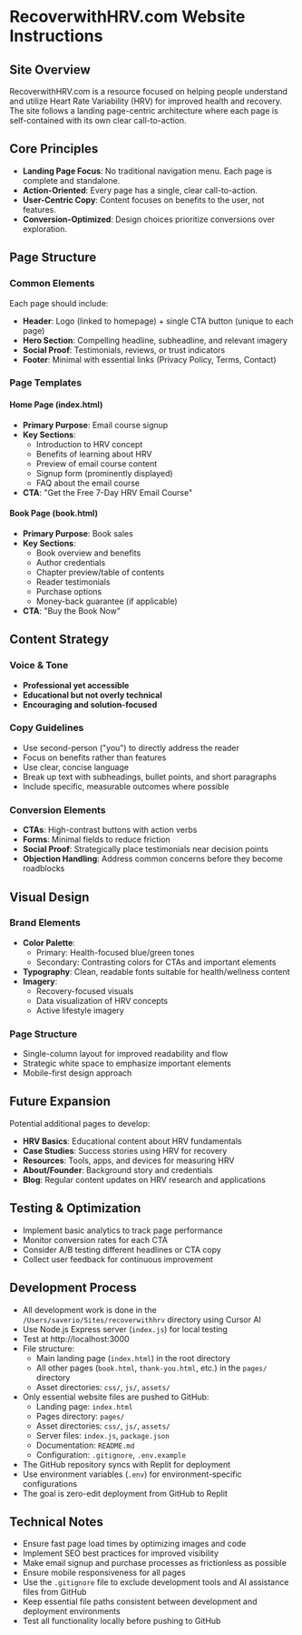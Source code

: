 # RecoverwithHRV.com Website Instructions

## Site Overview

RecoverwithHRV.com is a resource focused on helping people understand and utilize Heart Rate Variability (HRV) for improved health and recovery. The site follows a landing page-centric architecture where each page is self-contained with its own clear call-to-action.

## Core Principles

- **Landing Page Focus**: No traditional navigation menu. Each page is complete and standalone.
- **Action-Oriented**: Every page has a single, clear call-to-action.
- **User-Centric Copy**: Content focuses on benefits to the user, not features.
- **Conversion-Optimized**: Design choices prioritize conversions over exploration.

## Page Structure

### Common Elements

Each page should include:

- **Header**: Logo (linked to homepage) + single CTA button (unique to each page)
- **Hero Section**: Compelling headline, subheadline, and relevant imagery
- **Social Proof**: Testimonials, reviews, or trust indicators
- **Footer**: Minimal with essential links (Privacy Policy, Terms, Contact)

### Page Templates

#### Home Page (index.html)
- **Primary Purpose**: Email course signup
- **Key Sections**:
  - Introduction to HRV concept
  - Benefits of learning about HRV
  - Preview of email course content
  - Signup form (prominently displayed)
  - FAQ about the email course
- **CTA**: "Get the Free 7-Day HRV Email Course"

#### Book Page (book.html)
- **Primary Purpose**: Book sales
- **Key Sections**:
  - Book overview and benefits
  - Author credentials
  - Chapter preview/table of contents
  - Reader testimonials
  - Purchase options
  - Money-back guarantee (if applicable)
- **CTA**: "Buy the Book Now"

## Content Strategy

### Voice & Tone
- **Professional yet accessible**
- **Educational but not overly technical**
- **Encouraging and solution-focused**

### Copy Guidelines
- Use second-person ("you") to directly address the reader
- Focus on benefits rather than features
- Use clear, concise language
- Break up text with subheadings, bullet points, and short paragraphs
- Include specific, measurable outcomes where possible

### Conversion Elements
- **CTAs**: High-contrast buttons with action verbs
- **Forms**: Minimal fields to reduce friction
- **Social Proof**: Strategically place testimonials near decision points
- **Objection Handling**: Address common concerns before they become roadblocks

## Visual Design

### Brand Elements
- **Color Palette**: 
  - Primary: Health-focused blue/green tones
  - Secondary: Contrasting colors for CTAs and important elements
- **Typography**: Clean, readable fonts suitable for health/wellness content
- **Imagery**: 
  - Recovery-focused visuals
  - Data visualization of HRV concepts
  - Active lifestyle imagery

### Page Structure
- Single-column layout for improved readability and flow
- Strategic white space to emphasize important elements
- Mobile-first design approach

## Future Expansion

Potential additional pages to develop:

- **HRV Basics**: Educational content about HRV fundamentals
- **Case Studies**: Success stories using HRV for recovery
- **Resources**: Tools, apps, and devices for measuring HRV
- **About/Founder**: Background story and credentials
- **Blog**: Regular content updates on HRV research and applications

## Testing & Optimization

- Implement basic analytics to track page performance
- Monitor conversion rates for each CTA
- Consider A/B testing different headlines or CTA copy
- Collect user feedback for continuous improvement

## Development Process

- All development work is done in the `/Users/saverio/Sites/recoverwithhrv` directory using Cursor AI
- Use Node.js Express server (`index.js`) for local testing
- Test at http://localhost:3000
- File structure:
  - Main landing page (`index.html`) in the root directory
  - All other pages (`book.html`, `thank-you.html`, etc.) in the `pages/` directory
  - Asset directories: `css/`, `js/`, `assets/`
- Only essential website files are pushed to GitHub:
  - Landing page: `index.html`
  - Pages directory: `pages/`
  - Asset directories: `css/`, `js/`, `assets/`
  - Server files: `index.js`, `package.json`
  - Documentation: `README.md`
  - Configuration: `.gitignore`, `.env.example`
- The GitHub repository syncs with Replit for deployment
- Use environment variables (`.env`) for environment-specific configurations
- The goal is zero-edit deployment from GitHub to Replit

## Technical Notes

- Ensure fast page load times by optimizing images and code
- Implement SEO best practices for improved visibility
- Make email signup and purchase processes as frictionless as possible
- Ensure mobile responsiveness for all pages
- Use the `.gitignore` file to exclude development tools and AI assistance files from GitHub
- Keep essential file paths consistent between development and deployment environments
- Test all functionality locally before pushing to GitHub